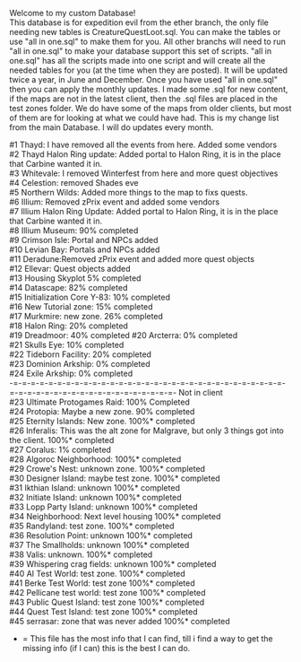 Welcome to my custom Database!                                                                                                                                                                                   
This database is for expedition evil from the ether branch, the only file needing new tables is CreatureQuestLoot.sql. You can make the tables or use "all in one.sql" to make them for you. All other branchs will need to run "all in one.sql" to make your database support this set of scripts. "all in one.sql" has all the scripts made into one script and will create all the needed tables for you (at the time when they are posted). It will be updated twice a year, in June and December. Once you have used "all in one.sql" then you can apply the monthly updates.
I made some .sql for new content, if the maps are not in the latest client, then the .sql files are placed in the test zones folder. We do have some of the maps from older clients, but most of them are for looking at what we could have had.
This is my change list from the main Database. I will do updates every month.   
                                                      
#1  Thayd: I have removed all the events from here. Added some vendors           
#2  Thayd Halon Ring update: Added portal to Halon Ring, it is in the place that Carbine wanted it in.                                       
#3  Whitevale: I removed Winterfest from here and more quest objectives                                                                                              
#4  Celestion: removed Shades eve                                                                                     
#5  Northern Wilds: Added more things to the map to fixs quests.                                               
#6  Illium: Removed zPrix event and added some vendors                                                                     
#7  Illium Halon Ring Update: Added portal to Halon Ring, it is in the place that Carbine wanted it in.                                                                         
#8  Illium Museum: 90% completed                                                                                                                  
#9  Crimson Isle: Portal and NPCs added                                                                                                               
#10 Levian Bay: Portals and NPCs added                                                                                                      
#11 Deradune:Removed zPrix event and added more quest objects                                                                                             
#12 Ellevar: Quest objects added                                                                                                                
#13 Housing Skyplot 5% completed                                                                                                   
#14 Datascape: 82% completed                                                                             
#15 Initialization Core Y-83: 10% completed                                                                
#16 New Tutorial zone: 15% completed                                                                        
#17 Murkmire: new zone. 26% completed                                                                   
#18 Halon Ring: 20% completed                                                               
#19 Dreadmoor: 40% completed
#20 Arcterra: 0% completed                                                                                                                                                                                                                                                    
#21 Skulls Eye: 10% completed                                                                                                                                                                                              
#22 Tideborn Facility: 20% completed                                                                        
#23 Dominion Arkship: 0% completed                                                                                                                                      
#24 Exile Arkship: 0% completed                                                                                                                                                                          
-=-=-=-=-=-=-=-=-=-=-=-=-=-=-=-=-=-=-=-=-=-=-=-=-=-=-=-=-=-=-=-=-=-=-=-=-=-=-=-=-=-=-=-=-=-=-=-=-=-=-
Not in client   
#23 Ultimate Protogames Raid: 100% Completed                                                                            
#24 Protopia: Maybe a new zone. 90% completed                                                               
#25 Eternity Islands: New zone. 100%* completed                                           
#26 Inferalis: This was the alt zone for Malgrave, but only 3 things got into the client. 100%* completed         
#27 Coralus: 1% completed                                                                       
#28 Algoroc Neighborhood: 100%* completed                                                        
#29 Crowe's Nest: unknown zone. 100%* completed                                                        
#30 Designer Island: maybe test zone. 100%* completed                                                          
#31 Ikthian Island: unknown 100%* completed                                                               
#32 Initiate Island: unknown 100%* completed                                                                   
#33 Lopp Party Island: unknown 100%* completed                                                              
#34 Neighborhood: Next level housing  100%* completed                                                                         
#35 Randyland: test zone. 100%* completed                                                              
#36 Resolution Point: unknown 100%* completed                                                           
#37 The Smallholds: unknown 100%* completed                                                          
#38 Valis: unknown. 100%* completed                                                                 
#39 Whispering crag fields: unknown 100%* completed                                                  
#40 AI Test World: test zone. 100%* completed                                                       
#41 Berke Test World: test zone 100%* completed                                                        
#42 Pellicane test world: test zone 100%* completed                                                  
#43 Public Quest Island: test zone 100%* completed                                                     
#44 Quest Test Island: test zone 100%* completed                                                                                    
#45 serrasar: zone that was never added 100%* completed                                                                                                                                                            


* = This file has the most info that I can find, till i find a way to get the missing info (if I can) this is the best I can do.
